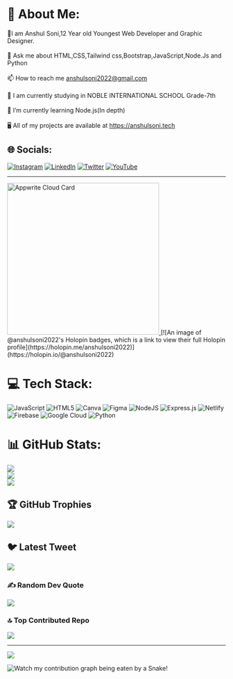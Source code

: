 # 💫 About Me:
🌟I am Anshul Soni,12 Year old Youngest Web Developer and Graphic Designer.<br><br>💬 Ask me about HTML,CSS,Tailwind css,Bootstrap,JavaScript,Node.Js and Python<br><br>📫 How to reach me anshulsoni2022@gmail.com<br><br>🔭 I am currently studying in NOBLE INTERNATIONAL SCHOOL Grade-7th<br><br>🌱 I’m currently learning Node.js(In depth)<br><br>🖥️ All of my projects are available at https://anshulsoni.tech


## 🌐 Socials:
[![Instagram](https://img.shields.io/badge/Instagram-%23E4405F.svg?logo=Instagram&logoColor=white)](https://instagram.com/anshulsoni2010) [![LinkedIn](https://img.shields.io/badge/LinkedIn-%230077B5.svg?logo=linkedin&logoColor=white)](https://linkedin.com/in/anshul-soni2010) [![Twitter](https://img.shields.io/badge/Twitter-%231DA1F2.svg?logo=Twitter&logoColor=white)](https://twitter.com/anshulsoni2010) [![YouTube](https://img.shields.io/badge/YouTube-%23FF0000.svg?logo=YouTube&logoColor=white)](https://youtube.com/@codewithanshul)

<hr>
<a href="https://cloud.appwrite.io/card/64647dcdc3c8a1be8531">
	<img width="350" src="https://cloud.appwrite.io/v1/cards/cloud?userId=64647dcdc3c8a1be8531" alt="Appwrite Cloud Card" />
</a>
[![An image of @anshulsoni2022's Holopin badges, which is a link to view their full Holopin profile](https://holopin.me/anshulsoni2022)](https://holopin.io/@anshulsoni2022)

# 💻 Tech Stack:
![JavaScript](https://img.shields.io/badge/javascript-%23323330.svg?style=for-the-badge&logo=javascript&logoColor=%23F7DF1E) ![HTML5](https://img.shields.io/badge/html5-%23E34F26.svg?style=for-the-badge&logo=html5&logoColor=white) ![Canva](https://img.shields.io/badge/Canva-%2300C4CC.svg?style=for-the-badge&logo=Canva&logoColor=white) 	![Figma](https://img.shields.io/badge/figma-%23F24E1E.svg?style=for-the-badge&logo=figma&logoColor=white) ![NodeJS](https://img.shields.io/badge/node.js-6DA55F?style=for-the-badge&logo=node.js&logoColor=white) ![Express.js](https://img.shields.io/badge/express.js-%23404d59.svg?style=for-the-badge&logo=express&logoColor=%2361DAFB) ![Netlify](https://img.shields.io/badge/netlify-%23000000.svg?style=for-the-badge&logo=netlify&logoColor=#00C7B7) ![Firebase](https://img.shields.io/badge/firebase-%23039BE5.svg?style=for-the-badge&logo=firebase) ![Google Cloud](https://img.shields.io/badge/Google%20Cloud-%234285F4.svg?style=for-the-badge&logo=google-cloud&logoColor=white) ![Python](https://img.shields.io/badge/python-3670A0?style=for-the-badge&logo=python&logoColor=ffdd54)
# 📊 GitHub Stats:
![](https://github-readme-stats.vercel.app/api?username=anshulsoni2010&theme=tokyonight&hide_border=false&include_all_commits=true&count_private=false)<br/>
![](https://github-readme-streak-stats.herokuapp.com/?user=anshulsoni2010&theme=tokyonight&hide_border=false)<br/>
![](https://github-readme-stats.vercel.app/api/top-langs/?username=anshulsoni2010&theme=tokyonight&hide_border=false&include_all_commits=true&count_private=false&layout=compact)

## 🏆 GitHub Trophies
![](https://github-profile-trophy.vercel.app/?username=anshulsoni2010&theme=tokyonight&no-frame=false&no-bg=false&margin-w=4)

## 🐦 Latest Tweet
[![](https://gtce.itsvg.in/api?username=anshulsoni2010)](https://github.com/VishwaGauravIn/github-twitter-card-embed)

### ✍️ Random Dev Quote
![](https://quotes-github-readme.vercel.app/api?type=horizontal&theme=tokyonight)

### 🔝 Top Contributed Repo
![](https://github-contributor-stats.vercel.app/api?username=anshulsoni2010&limit=5&theme=tokyonight&combine_all_yearly_contributions=true)

---
[![](https://visitcount.itsvg.in/api?id=anshulsoni2010&icon=8&color=10)](https://visitcount.itsvg.in)

![Watch my contribution graph being eaten by a Snake!](https://raw.githubusercontent.com/anshulsoni2010/anshulsoni2010/master/animation/snake.svg)
